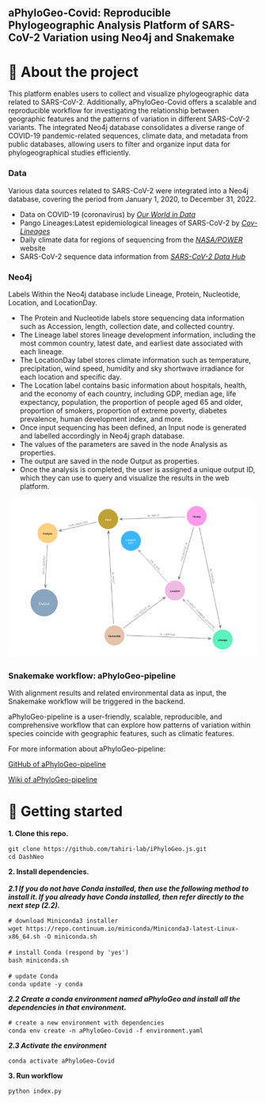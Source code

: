 ## aPhyloGeo-Covid: Reproducible Phylogeographic Analysis Platform of SARS-CoV-2 Variation using Neo4j and Snakemake


# 📝 About the project

 This platform enables users to collect and visualize phylogeographic data related to SARS-CoV-2. Additionally, aPhyloGeo-Covid offers a scalable and reproducible workflow for investigating the relationship between geographic features and the patterns of variation in different SARS-CoV-2 variants. The integrated Neo4j database consolidates a diverse range of COVID-19 pandemic-related sequences, climate data, and metadata from public databases, allowing users to filter and organize input data for phylogeographical studies efficiently.
 
### Data
Various data sources related to SARS-CoV-2 were integrated into a Neo4j database, covering the period from January 1, 2020, to December 31, 2022. 

- Data on COVID-19 (coronavirus) by  _[Our World in Data](https://github.com/owid/covid-19-data/tree/master/public/data)_
- Pango Lineages:Latest epidemiological lineages of SARS-CoV-2 by _[Cov-Lineages](https://cov-lineages.org/lineage_list.html)_
- Daily climate data for regions of sequencing from the _[NASA/POWER](https://power.larc.nasa.gov/data-access-viewer/)_ website
- SARS-CoV-2 sequence data information from _[SARS-CoV-2 Data Hub](https://www.ncbi.nlm.nih.gov/labs/virus/vssi/#/virus?SeqType_s=Nucleotide&VirusLineage_ss=taxid:2697049)_


### Neo4j

Labels Within the Neo4j database include Lineage, Protein, Nucleotide, Location, and LocationDay. 

- The Protein and Nucleotide labels store sequencing data information such as Accession, length, collection date, and collected country. 
- The Lineage label stores lineage development information, including the most common country, latest date, and earliest date associated with each lineage. 
- The LocationDay label stores climate information such as temperature, precipitation, wind speed, humidity and sky shortwave irradiance for each location and specific day. 
- The Location label contains basic information about hospitals, health, and the economy of each country, including GDP, median age, life expectancy, population, the proportion of people aged 65 and older, proportion of smokers, proportion of extreme poverty, diabetes prevalence, human development index, and more. 
- Once input sequencing has been defined, an Input node is generated and labelled accordingly in Neo4j graph database.
- The values of the parameters are saved in the node Analysis as properties. 
- The output are saved in the node Output as properties. 
- Once the analysis is completed, the user is assigned a unique output ID, which they can use to query and visualize the results in the web platform.

<img src="./DashNeo/assets/visualisation_schema.png" alt="isolated" width="700"/>

### Snakemake workflow: aPhyloGeo-pipeline

With alignment results and related environmental data as input, the Snakemake workflow will be triggered in the backend. 

aPhyloGeo-pipeline is a user-friendly, scalable, reproducible, and comprehensive workflow that can explore how patterns of variation within species coincide with geographic features, such as climatic features.

For more information about aPhyloGeo-pipeline:

[GitHub of aPhyloGeo-pipeline](https://github.com/tahiri-lab/aPhyloGeo-pipeline/blob/main/README.md)

[Wiki of aPhyloGeo-pipeline](https://github.com/tahiri-lab/aPhyloGeo-pipeline/wiki)


# 🚀  Getting started 

**1. Clone this repo.**

    git clone https://github.com/tahiri-lab/iPhyloGeo.js.git
    cd DashNeo


**2. Install dependencies.** <br><br>
***2.1 If you do not have Conda installed, then use the following method to install it. If you already have Conda installed, then refer directly to the next step (2.2).***

    # download Miniconda3 installer
    wget https://repo.continuum.io/miniconda/Miniconda3-latest-Linux-x86_64.sh -O miniconda.sh
    
    # install Conda (respond by 'yes')
    bash miniconda.sh
    
    # update Conda
    conda update -y conda
    
  
 ***2.2 Create a conda environment named aPhyloGeo and install all the dependencies in that environment.***<br>
 
 
    # create a new environment with dependencies 
    conda env create -n aPhyloGeo-Covid -f environment.yaml
    
    
 ***2.3 Activate the environment***   <br>
 
    conda activate aPhyloGeo-Covid
    

**3. Run workflow**
   
    python index.py
 









